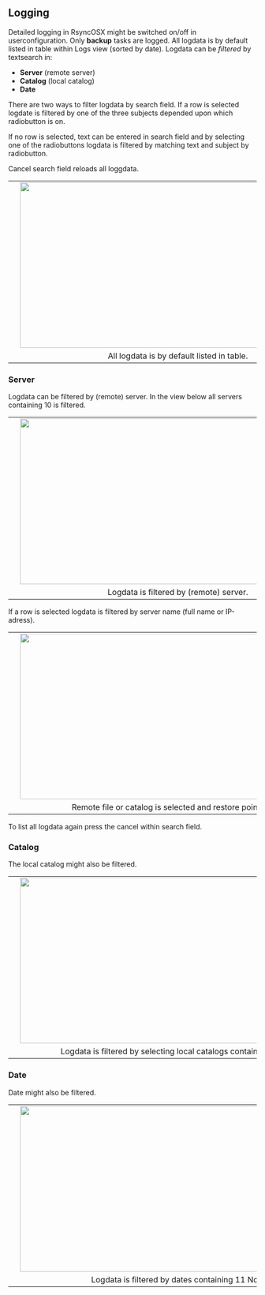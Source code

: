## Logging

Detailed logging in RsyncOSX might be switched on/off in userconfiguration. Only **backup** tasks are logged. All logdata is by default listed in table within Logs view (sorted by date). Logdata can be _filtered_ by textsearch in:


- **Server** (remote server)
- **Catalog** (local catalog)
- **Date**

There are two ways to filter logdata by search field. If a row is selected logdate is filtered by one of the three subjects depended upon which radiobutton is on. 

If no row is selected, text can be entered in search field and by selecting one of the radiobuttons logdata is filtered by matching text and subject by radiobutton. 

Cancel search field reloads all loggdata. 


<table align="center" cellpadding="0" cellspacing="0" class="tr-caption-container" style="margin-left: auto; margin-right: auto; text-align: center;">
<tbody>
<tr><td style="text-align: center;">
<a href="https://1.bp.blogspot.com/-pRAT6BhfotI/WCc4JrBKzCI/AAAAAAAAL9Q/DsSa8F_Dna4Js7JVbVwKUd0PTc1iHAIZQCLcB/s1600/Screen%2BShot%2B2016-11-12%2Bat%2B16.35.18.png" imageanchor="1" style="margin-left: 1em; margin-right: 1em;"><img border="0" height="336" src="https://1.bp.blogspot.com/-pRAT6BhfotI/WCc4JrBKzCI/AAAAAAAAL9Q/DsSa8F_Dna4Js7JVbVwKUd0PTc1iHAIZQCLcB/s640/Screen%2BShot%2B2016-11-12%2Bat%2B16.35.18.png" width="640" /></a></a></td></tr>
<tr><td class="tr-caption" style="text-align: center;">All logdata is by default listed in table.</td></tr>
</tbody>
</table>

### Server

Logdata can be filtered by (remote) server. In the view below all servers containing 10 is filtered. 

<table align="center" cellpadding="0" cellspacing="0" class="tr-caption-container" style="margin-left: auto; margin-right: auto; text-align: center;">
<tbody>
<tr><td style="text-align: center;">
<a href="https://4.bp.blogspot.com/-KDzgcdzuFKc/WCc4JlYnMEI/AAAAAAAAL9M/SO02FgALsS8sNx4Y-O0owyNk0VlOo_jWQCLcB/s1600/Screen%2BShot%2B2016-11-12%2Bat%2B16.35.43.png" imageanchor="1" style="margin-left: 1em; margin-right: 1em;"><img border="0" height="336" src="https://4.bp.blogspot.com/-KDzgcdzuFKc/WCc4JlYnMEI/AAAAAAAAL9M/SO02FgALsS8sNx4Y-O0owyNk0VlOo_jWQCLcB/s640/Screen%2BShot%2B2016-11-12%2Bat%2B16.35.43.png" width="640" /></a></a></td></tr>
<tr><td class="tr-caption" style="text-align: center;">Logdata is filtered by (remote) server.</td></tr>
</tbody>
</table>
If a row is selected logdata is filtered by server name (full name or IP-adress).
<table align="center" cellpadding="0" cellspacing="0" class="tr-caption-container" style="margin-left: auto; margin-right: auto; text-align: center;">
<tbody>
<tr><td style="text-align: center;">
<a href="https://2.bp.blogspot.com/-AvngDUv1xvw/WCc4JlStFTI/AAAAAAAAL9U/XQ4vwgo1LaQfCwEf22szcR7OctSY7rTcwCLcB/s1600/Screen%2BShot%2B2016-11-12%2Bat%2B16.36.22.png" imageanchor="1" style="margin-left: 1em; margin-right: 1em;"><img border="0" height="336" src="https://2.bp.blogspot.com/-AvngDUv1xvw/WCc4JlStFTI/AAAAAAAAL9U/XQ4vwgo1LaQfCwEf22szcR7OctSY7rTcwCLcB/s640/Screen%2BShot%2B2016-11-12%2Bat%2B16.36.22.png" width="640" /></a></a></td></tr>
<tr><td class="tr-caption" style="text-align: center;">Remote file or catalog is selected and restore point is set.</td></tr>
</tbody>
</table>

To list all logdata again press the cancel within search field.

### Catalog

The local catalog might also be filtered. 

<table align="center" cellpadding="0" cellspacing="0" class="tr-caption-container" style="margin-left: auto; margin-right: auto; text-align: center;">
<tbody>
<tr><td style="text-align: center;">
<a href="https://3.bp.blogspot.com/-WjESuDYIh30/WCc4Lmu0jXI/AAAAAAAAL9c/ijLAqJ3dZ2M5nQIi22vwNIZqvQtQcboDACLcB/s1600/Screen%2BShot%2B2016-11-12%2Bat%2B16.36.47.png" imageanchor="1" style="margin-left: 1em; margin-right: 1em;"><img border="0" height="336" src="https://3.bp.blogspot.com/-WjESuDYIh30/WCc4Lmu0jXI/AAAAAAAAL9c/ijLAqJ3dZ2M5nQIi22vwNIZqvQtQcboDACLcB/s640/Screen%2BShot%2B2016-11-12%2Bat%2B16.36.47.png" width="640" /></a></a></td></tr>
<tr><td class="tr-caption" style="text-align: center;">Logdata is filtered by selecting local catalogs containing Xcode</td></tr>
</tbody>
</table>

### Date

Date might also be filtered. 

<table align="center" cellpadding="0" cellspacing="0" class="tr-caption-container" style="margin-left: auto; margin-right: auto; text-align: center;">
<tbody>
<tr><td style="text-align: center;">
<a href="https://3.bp.blogspot.com/-rLCBRmi_uYo/WCc4LkerLTI/AAAAAAAAL9Y/-TwgFo1XFIoX7_13MFBGd_nhLums5uQsQCLcB/s1600/Screen%2BShot%2B2016-11-12%2Bat%2B16.37.16.png" imageanchor="1" style="margin-left: 1em; margin-right: 1em;"><img border="0" height="336" src="https://3.bp.blogspot.com/-rLCBRmi_uYo/WCc4LkerLTI/AAAAAAAAL9Y/-TwgFo1XFIoX7_13MFBGd_nhLums5uQsQCLcB/s640/Screen%2BShot%2B2016-11-12%2Bat%2B16.37.16.png" width="640" /></a></a></td></tr>
<tr><td class="tr-caption" style="text-align: center;">Logdata is filtered by dates containing 11 Nov.</td></tr>
</tbody>
</table>
